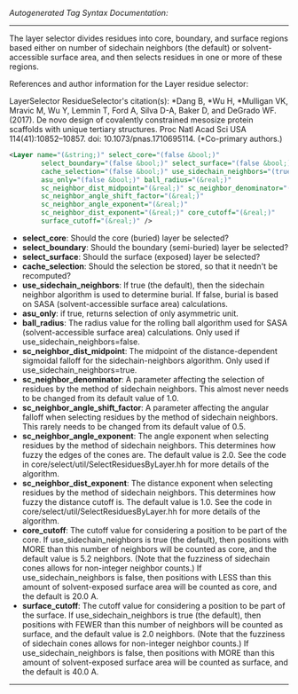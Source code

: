 <!-- THIS IS AN AUTOGENERATED FILE: Don't edit it directly, instead change the schema definition in the code itself. -->

_Autogenerated Tag Syntax Documentation:_

---
The layer selector divides residues into core, boundary, and surface regions based either on number of sidechain neighbors (the default) or solvent-accessible surface area, and then selects residues in one or more of these regions.

References and author information for the Layer residue selector:

LayerSelector ResidueSelector's citation(s):
\*Dang B, \*Wu H, \*Mulligan VK, Mravic M, Wu Y, Lemmin T, Ford A, Silva D-A, Baker D, and DeGrado WF.  (2017).  De novo design of covalently constrained mesosize protein scaffolds with unique tertiary structures.  Proc Natl Acad Sci USA 114(41):10852–10857.  doi: 10.1073/pnas.1710695114.  (\*Co-primary authors.)

```xml
<Layer name="(&string;)" select_core="(false &bool;)"
        select_boundary="(false &bool;)" select_surface="(false &bool;)"
        cache_selection="(false &bool;)" use_sidechain_neighbors="(true &bool;)"
        asu_only="(false &bool;)" ball_radius="(&real;)"
        sc_neighbor_dist_midpoint="(&real;)" sc_neighbor_denominator="(&real;)"
        sc_neighbor_angle_shift_factor="(&real;)"
        sc_neighbor_angle_exponent="(&real;)"
        sc_neighbor_dist_exponent="(&real;)" core_cutoff="(&real;)"
        surface_cutoff="(&real;)" />
```

-   **select_core**: Should the core (buried) layer be selected?
-   **select_boundary**: Should the boundary (semi-buried) layer be selected?
-   **select_surface**: Should the surface (exposed) layer be selected?
-   **cache_selection**: Should the selection be stored, so that it needn't be recomputed?
-   **use_sidechain_neighbors**: If true (the default), then the sidechain neighbor algorithm is used to determine burial.  If false, burial is based on SASA (solvent-accessible surface area) calculations.
-   **asu_only**: if true, returns selection of only asymmetric unit.
-   **ball_radius**: The radius value for the rolling ball algorithm used for SASA (solvent-accessible surface area) calculations.  Only used if use_sidechain_neighbors=false.
-   **sc_neighbor_dist_midpoint**: The midpoint of the distance-dependent sigmoidal falloff for the sidechain-neighbors algorithm.  Only used if use_sidechain_neighbors=true.
-   **sc_neighbor_denominator**: A parameter affecting the selection of residues by the method of sidechain neighbors.  This almost never needs to be changed from its default value of 1.0.
-   **sc_neighbor_angle_shift_factor**: A parameter affecting the angular falloff when selecting residues by the method of sidechain neighbors.  This rarely needs to be changed from its default value of 0.5.
-   **sc_neighbor_angle_exponent**: The angle exponent when selecting residues by the method of sidechain neighbors.  This determines how fuzzy the edges of the cones are.  The default value is 2.0.  See the code in core/select/util/SelectResiduesByLayer.hh for more details of the algorithm.
-   **sc_neighbor_dist_exponent**: The distance exponent when selecting residues by the method of sidechain neighbors.  This determines how fuzzy the distance cutoff is.  The default value is 1.0.  See the code in core/select/util/SelectResiduesByLayer.hh for more details of the algorithm.
-   **core_cutoff**: The cutoff value for considering a position to be part of the core.  If use_sidechain_neighbors is true (the default), then positions with MORE than this number of neighbors will be counted as core, and the default value is 5.2 neighbors.  (Note that the fuzziness of sidechain cones allows for non-integer neighbor counts.)  If use_sidechain_neighbors is false, then positions with LESS than this amount of solvent-exposed surface area will be counted as core, and the default is 20.0 A.
-   **surface_cutoff**: The cutoff value for considering a position to be part of the surface.  If use_sidechain_neighbors is true (the default), then positions with FEWER than this number of neighbors will be counted as surface, and the default value is 2.0 neighbors.  (Note that the fuzziness of sidechain cones allows for non-integer neighbor counts.)  If use_sidechain_neighbors is false, then positions with MORE than this amount of solvent-exposed surface area will be counted as surface, and the default is 40.0 A.

---
